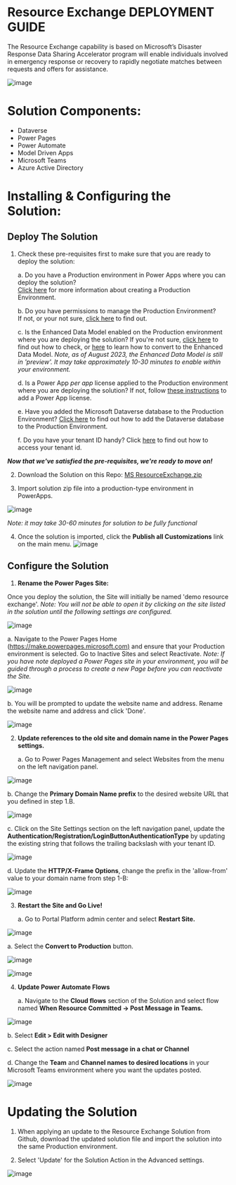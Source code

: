# Resource Exchange DEPLOYMENT GUIDE

The Resource Exchange capability is based on Microsoft’s Disaster Response Data Sharing Accelerator program will enable individuals involved in emergency response or recovery to rapidly negotiate matches between requests and offers for assistance. 

![image](https://github.com/GH-International/ResourceExchange/assets/527590/6db274e6-773c-45fd-bf56-14703bf9f1ec)


# Solution Components:

-   Dataverse
-   Power Pages
-   Power Automate
-   Model Driven Apps
-   Microsoft Teams
-   Azure Active Directory


# Installing & Configuring the Solution: 

## Deploy The Solution

1.  Check these pre-requisites first to make sure that you are ready to deploy the solution:

    a.  Do you have a Production environment in Power Apps where you can deploy the solution?  
    [Click here](https://learn.microsoft.com/en-us/power-platform/admin/environments-overview) for more information about creating a Production Environment.

    b.  Do you have permissions to manage the Production Environment?  
    If not, or your not sure, [click here](https://learn.microsoft.com/en-us/power-platform/admin/control-user-access) to find out.

    c.  Is the Enhanced Data Model enabled on the Production environment where you are deploying the solution? 
    If you're not sure, [click here](https://learn.microsoft.com/en-us/power-platform/admin/environments-overview) to find out how to check, or [here](https://learn.microsoft.com/en-us/power-pages/admin/enhanced-data-model#enable-the-enhanced-data-model-in-an-environment) to learn how to convert to the Enhanced Data Model. *Note, as of August 2023, the Enhanced Data Model is still in 'preview'. It may take approximately 10-30 minutes to enable within your environment.*

    d.  Is a Power App *per app* license applied to the Production environment where you are deploying the solution? 
    If not, follow [these instructions](https://learn.microsoft.com/en-us/power-platform/admin/about-powerapps-perapp) to add a Power App license.

    e.  Have you added the Microsoft Dataverse database to the Production Environment? 
    [Click here](https://learn.microsoft.com/en-us/power-platform/admin/create-database) to find out how to add the Dataverse database to the Production Environment.

    f.  Do you have your tenant ID handy? 
    Click [here](https://learn.microsoft.com/en-us/azure/active-directory/fundamentals/how-to-find-tenant) to find out how to access your tenant id.

***Now that we've satisfied the pre-requisites, we're ready to move on!***

2.  Download the Solution on this Repo: [MS ResourceExchange.zip](https://github.com/GH-International/ResourceExchange/raw/main/MSResourceExchange.zip)

3.  Import solution zip file into a production-type environment in PowerApps.

![image](https://github.com/GH-International/ResourceExchange/assets/527590/50e6e833-bc1b-412e-b423-04e4d8b16141)

*Note: it may take 30-60 minutes for solution to be fully functional*

4. Once the solution is imported, click the **Publish all Customizations** link on the main menu.
   ![image](https://github.com/GH-International/ResourceExchange/assets/527590/e91fde0a-06ac-4d6b-8e64-59f1e6db74ab)

 
## Configure the Solution

1.  **Rename the Power Pages Site:**

Once you deploy the solution, the Site will initially be named 'demo resource exchange'. *Note: You will not be able to open it by clicking on the site listed in the solution until the following settings are configured.* 

![image](https://github.com/GH-International/ResourceExchange/assets/527590/ee979761-12d2-43b0-8679-b458115ca83a)


a.  Navigate to the Power Pages Home ([https://make.powerpages.microsoft.com)](https://make.powerpages.microsoft.com) and ensure that your Production environment is selected. Go to Inactive Sites and select Reactivate.  *Note: If you have note deployed a Power Pages site in your environment, you will be guided through a process to create a new Page before you can reactivate the Site.*

![image](https://github.com/GH-International/ResourceExchange/assets/527590/9aa68285-7d4a-4d0d-990b-c89fd3a6426c)


b.  You will be prompted to update the website name and address. Rename the website name and address and click 'Done'.

![image](https://github.com/GH-International/ResourceExchange/assets/527590/42976eb6-ab03-4cfc-a6f5-21c523f4ee3a)


2.  **Update references to the old site and domain name in the Power Pages settings.**

    a.  Go to Power Pages Management and select Websites from the menu on the left navigation panel.

![image](https://github.com/GH-International/ResourceExchange/assets/527590/c638011c-e5ae-4376-8db0-54da876cb782)


b.  Change the **Primary Domain Name prefix** to the desired website URL that you defined in step 1.B.

![image](https://github.com/GH-International/ResourceExchange/assets/527590/f3fa4601-5889-4cb4-baf5-dd7107d61723)


c.  Click on the Site Settings section on the left navigation panel, update the **Authentication/Registration/LoginButtonAuthenticationType** by updating the existing string that follows the trailing backslash with your tenant ID.
    
![image](https://github.com/GH-International/ResourceExchange/assets/527590/83692327-c47c-46bb-96c1-36f01d6f0633)

d.  Update the **HTTP/X-Frame Options**, change the prefix in the 'allow-from' value to your domain name from step 1-B:

![image](https://github.com/GH-International/ResourceExchange/assets/527590/f595990b-4fb6-4caf-87f7-d99cc3ef222d)


3.  **Restart the Site and Go Live!**

    a.  Go to Portal Platform admin center and select **Restart Site.**

![image](https://github.com/GH-International/ResourceExchange/assets/527590/b1e0fadb-bebb-4844-9258-43b571927595)


a.  Select the **Convert to Production** button.

![image](https://github.com/GH-International/ResourceExchange/assets/527590/401cfc88-776f-41bf-9b7e-90f6a3a1c60d)

![image](https://github.com/GH-International/ResourceExchange/assets/527590/25f0322a-91c6-4924-870d-707a2ab0829a)


4.  **Update Power Automate Flows**

    a.  Navigate to the **Cloud flows** section of the Solution and select flow named **When Resource Committed -\> Post Message in Teams.**


![image](https://github.com/GH-International/ResourceExchange/assets/527590/75cd88b1-961e-4b3c-9aec-65557a54b5ab)


b.  Select **Edit \> Edit with Designer**

c.  Select the action named **Post message in a chat or Channel**

d.  Change the **Team** and **Channel names to desired locations** in your Microsoft Teams environment where you want the updates posted.

![image](https://github.com/GH-International/ResourceExchange/assets/527590/3355da79-0b3b-48fe-b93c-ec717f7e8b2d)


# Updating the Solution

1.  When applying an update to the Resource Exchange Solution from Github, download the updated solution file and import the solution into the same Production environment.

2.  Select 'Update' for the Solution Action in the Advanced settings.

![image](https://github.com/GH-International/ResourceExchange/assets/527590/b70452cb-a17c-4604-a6bd-3002a63ebe12)
